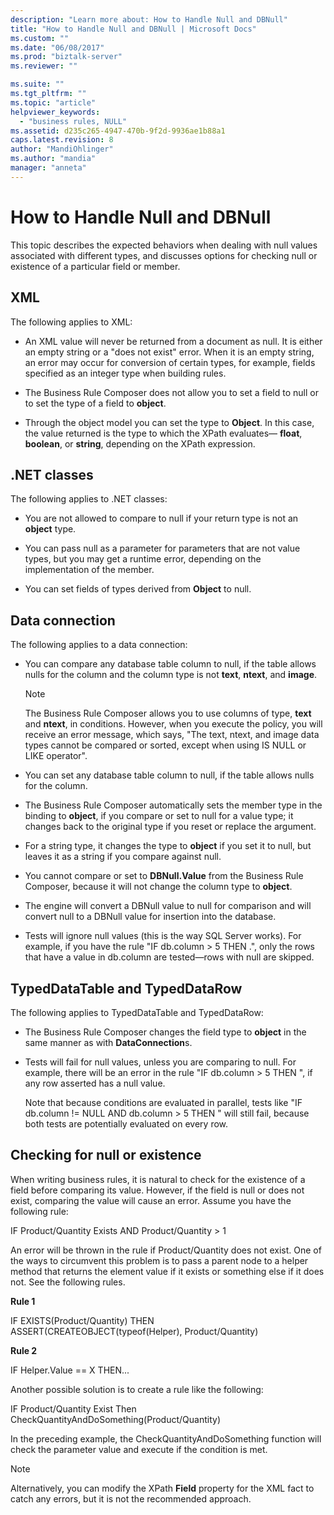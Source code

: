 ```yaml
---
description: "Learn more about: How to Handle Null and DBNull"
title: "How to Handle Null and DBNull | Microsoft Docs"
ms.custom: ""
ms.date: "06/08/2017"
ms.prod: "biztalk-server"
ms.reviewer: ""

ms.suite: ""
ms.tgt_pltfrm: ""
ms.topic: "article"
helpviewer_keywords: 
  - "business rules, NULL"
ms.assetid: d235c265-4947-470b-9f2d-9936ae1b88a1
caps.latest.revision: 8
author: "MandiOhlinger"
ms.author: "mandia"
manager: "anneta"
---
```

# How to Handle Null and DBNull
This topic describes the expected behaviors when dealing with null values associated with different types, and discusses options for checking null or existence of a particular field or member.  
  
## XML  
 The following applies to XML:  
  
-   An XML value will never be returned from a document as null. It is either an empty string or a "does not exist" error. When it is an empty string, an error may occur for conversion of certain types, for example, fields specified as an integer type when building rules.  
  
-   The Business Rule Composer does not allow you to set a field to null or to set the type of a field to **object**.  
  
-   Through the object model you can set the type to **Object**. In this case, the value returned is the type to which the XPath evaluates— **float**, **boolean**, or **string**, depending on the XPath expression.  
  
## .NET classes  
 The following applies to .NET classes:  
  
-   You are not allowed to compare to null if your return type is not an **object** type.  
  
-   You can pass null as a parameter for parameters that are not value types, but you may get a runtime error, depending on the implementation of the member.  
  
-   You can set fields of types derived from **Object** to null.  
  
## Data connection  
 The following applies to a data connection:  
  
-   You can compare any database table column to null, if the table allows nulls for the column and the column type is not **text**, **ntext**, and **image**.  
  
    > [!NOTE]
    >  The Business Rule Composer allows you to use columns of type, **text** and **ntext**, in conditions. However, when you execute the policy, you will receive an error message, which says, "The text, ntext, and image data types cannot be compared or sorted, except when using IS NULL or LIKE operator".  
  
-   You can set any database table column to null, if the table allows nulls for the column.  
  
-   The Business Rule Composer automatically sets the member type in the binding to **object**, if you compare or set to null for a value type; it changes back to the original type if you reset or replace the argument.  
  
-   For a string type, it changes the type to **object** if you set it to null, but leaves it as a string if you compare against null.  
  
-   You cannot compare or set to **DBNull.Value** from the Business Rule Composer, because it will not change the column type to **object**.  
  
-   The engine will convert a DBNull value to null for comparison and will convert null to a DBNull value for insertion into the database.  
  
-   Tests will ignore null values (this is the way SQL Server works). For example, if you have the rule "IF db.column > 5 THEN .", only the rows that have a value in db.column are tested—rows with null are skipped.  
  
## TypedDataTable and TypedDataRow  
 The following applies to TypedDataTable and TypedDataRow:  
  
-   The Business Rule Composer changes the field type to **object** in the same manner as with **DataConnection**s.  
  
-   Tests will fail for null values, unless you are comparing to null. For example, there will be an error in the rule "IF db.column > 5 THEN ", if any row asserted has a null value.  
  
     Note that because conditions are evaluated in parallel, tests like "IF db.column != NULL AND db.column > 5 THEN  " will still fail, because both tests are potentially evaluated on every row.  
  
## Checking for null or existence  
 When writing business rules, it is natural to check for the existence of a field before comparing its value. However, if the field is null or does not exist, comparing the value will cause an error. Assume you have the following rule:  
  
 IF Product/Quantity Exists AND Product/Quantity > 1  
  
 An error will be thrown in the rule if Product/Quantity does not exist. One of the ways to circumvent this problem is to pass a parent node to a helper method that returns the element value if it exists or something else if it does not. See the following rules.  
  
 **Rule 1**  
  
 IF EXISTS(Product/Quantity) THEN ASSERT(CREATEOBJECT(typeof(Helper), Product/Quantity)  
  
 **Rule 2**  
  
 IF Helper.Value == X THEN...  
  
 Another possible solution is to create a rule like the following:  
  
 IF Product/Quantity Exist Then CheckQuantityAndDoSomething(Product/Quantity)  
  
 In the preceding example, the CheckQuantityAndDoSomething function will check the parameter value and execute if the condition is met.  
  
> [!NOTE]
>  Alternatively, you can modify the XPath **Field** property for the XML fact to catch any errors, but it is not the recommended approach.

